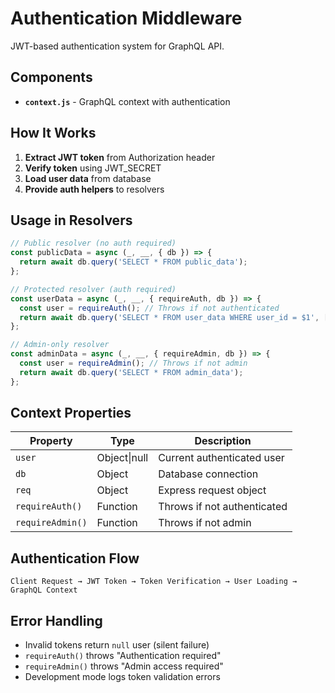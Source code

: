 # Authentication Middleware

JWT-based authentication system for GraphQL API.

## Components

- **`context.js`** - GraphQL context with authentication

## How It Works

1. **Extract JWT token** from Authorization header
2. **Verify token** using JWT_SECRET
3. **Load user data** from database
4. **Provide auth helpers** to resolvers

## Usage in Resolvers

```javascript
// Public resolver (no auth required)
const publicData = async (_, __, { db }) => {
  return await db.query('SELECT * FROM public_data');
};

// Protected resolver (auth required)
const userData = async (_, __, { requireAuth, db }) => {
  const user = requireAuth(); // Throws if not authenticated
  return await db.query('SELECT * FROM user_data WHERE user_id = $1', [user.id]);
};

// Admin-only resolver
const adminData = async (_, __, { requireAdmin, db }) => {
  const user = requireAdmin(); // Throws if not admin
  return await db.query('SELECT * FROM admin_data');
};
```

## Context Properties

| Property | Type | Description |
|----------|------|-------------|
| `user` | Object\|null | Current authenticated user |
| `db` | Object | Database connection |
| `req` | Object | Express request object |
| `requireAuth()` | Function | Throws if not authenticated |
| `requireAdmin()` | Function | Throws if not admin |

## Authentication Flow

```
Client Request → JWT Token → Token Verification → User Loading → GraphQL Context
```

## Error Handling

- Invalid tokens return `null` user (silent failure)
- `requireAuth()` throws "Authentication required"
- `requireAdmin()` throws "Admin access required"
- Development mode logs token validation errors